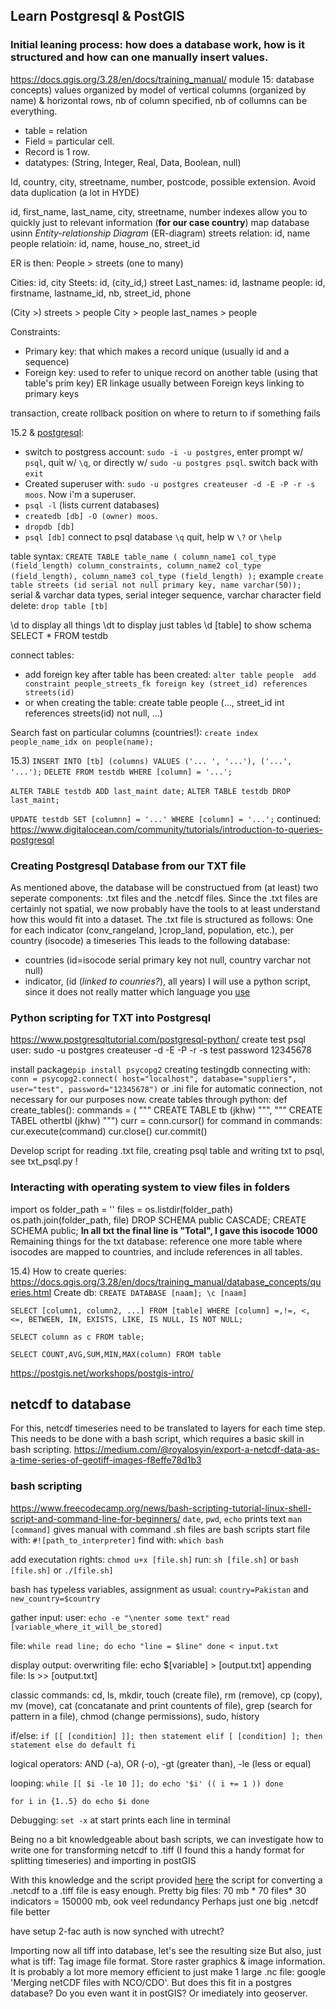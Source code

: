 ## Learn Postgresql & PostGIS
### Initial leaning process: how does a database work, how is it structured and how can one manually insert values.
https://docs.qgis.org/3.28/en/docs/training_manual/
module 15: database concepts)
values organized by model of vertical columns (organized by name) & horizontal rows, nb of column specified, nb of collumns can be everything. 
- table = relation
- Field = particular cell. 
- Record is 1 row. 
- datatypes: (String, Integer, Real, Data, Boolean, null)

Id, country, city, streetname, number, postcode, possible extension.
Avoid data duplication (a lot in HYDE)

id, first_name, last_name, city, streetname, number
indexes allow you to quickly just to relevant information (**for our case country**)
map database usinn *Entity-relationship Diagram* (ER-diagram) 
streets relation: id, name
people relatioin: id, name, house_no, street_id

ER is then: People > streets (one to many)

Cities: id, city
Steets: id, (city_id,) street
Last_names: id, lastname
people: id, firstname, lastname_id, nb, street_id, phone

(City >) streets > people
City > people
last_names > people 
 
Constraints: 
- Primary key: that which makes a record unique (usually id and a sequence)
- Foreign key: used to refer to unique record on another table (using that table's prim key) ER linkage usually between Foreign keys linking to primary keys

transaction, create rollback position on where to return to if something fails

15.2 & [postgresql](https://www.digitalocean.com/community/tutorials/how-to-install-and-use-postgresql-on-ubuntu-20-04):

- switch to postgress account: `sudo -i -u postgres`, enter prompt w/ `psql`, quit w/ `\q`, or directly w/ `sudo -u postgres psql`. switch back with `exit` 
- Created superuser with: `sudo -u postgres createuser -d -E -P -r -s moos`. Now i'm a superuser. 
- `psql -l` (lists current databases)
- `createdb [db] -O (owner) moos`.
- `dropdb [db]`
- `psql [db]` connect to psql database `\q` quit, help w `\?` or `\help`

table syntax: 
`CREATE TABLE table_name (
    column_name1 col_type (field_length) column_constraints,
    column_name2 col_type (field_length),
    column_name3 col_type (field_length)
);`
example
`create table streets (id serial not null primary key, name varchar(50));`
serial & varchar data types, serial integer sequence, varchar character field
delete: `drop table [tb]`

\d to display all things
\dt to display just tables
\d [table] to show schema 
SELECT * FROM testdb

connect tables:
- add foreign key after table has been created: `alter table people 
	add constraint people_streets_fk foreign key (street_id) references streets(id)`
- or when creating the table: create table people (..., street_id int references streets(id) not null, ...)

Search fast on particular columns (countries!):
`create index people_name_idx on people(name);`

15.3)
`INSERT INTO [tb] (columns) VALUES ('... ', '...'), ('...', '...');`
`DELETE FROM testdb WHERE [column] = '...';`

`ALTER TABLE testdb ADD last_maint date;`
`ALTER TABLE testdb DROP last_maint;`

`UPDATE testdb SET [columnn] = '...' WHERE [column] = '...';`
continued:
https://www.digitalocean.com/community/tutorials/introduction-to-queries-postgresql

### Creating Postgresql Database from our TXT file
As mentioned above, the database will be constructued from (at least) two seperate components: .txt files and the .netcdf files. Since the .txt files are certainly not spatial, we now probably have the tools to at least understand how this would fit into a dataset. 
The .txt file is structured as follows:
One for each indicator (conv_rangeland, )crop_land, population, etc.), per country (isocode) a timeseries
This leads to the following database:
- countries (id=isocode serial primary key not null, country varchar not null)
- indicator, (id (*linked to counries?*), all years)
I will use a python script, since it does not really matter which language you [use](https://stackoverflow.com/questions/2168045/which-language-to-use-for-scripting-postgresql)
### Python scripting for TXT into Postgresql
https://www.postgresqltutorial.com/postgresql-python/
create test psql user:
sudo -u postgres createuser -d -E -P -r -s test
password 12345678

install package`pip install psycopg2`
creating testingdb
connecting with:
`conn = psycopg2.connect(
    host="localhost",
    database="suppliers",
    user="test",
    password="12345678")`
or .ini file for automatic connection, not necessary for our purposes now.
create tables through python:
def create_tables():
	commands = (
	"""
	CREATE TABLE tb (jkhw)
	""",
	"""
	CREATE TABEL othertbl (jkhw)
	""")
	curr = conn.cursor()
	for command in commands:
		cur.execute(command)
	cur.close()
	cur.commit()

Develop script for reading .txt file, creating psql table and writing txt to psql, see txt_psql.py !
### Interacting with operating system to view files in folders 
import os
folder_path = ''
files = os.listdir(folder_path)
os.path.join(folder_path, file)
DROP SCHEMA public CASCADE;
CREATE SCHEMA public;
**In all txt the final line is "Total", I gave this isocode 1000**
Remaining things for the txt database:
reference one more table where isocodes are mapped to countries, and include references in all tables.


15.4) How to create queries:
https://docs.qgis.org/3.28/en/docs/training_manual/database_concepts/queries.html
Create db:
`CREATE DATABASE [naam];
\c [naam]`

`SELECT [column1, column2, ...] FROM [table] WHERE [column] =,!=, <, <=, BETWEEN, IN, EXISTS, LIKE, IS NULL, IS NOT NULL;`

`SELECT column as c FROM table;`

`SELECT COUNT,AVG,SUM,MIN,MAX(column) FROM table `

https://postgis.net/workshops/postgis-intro/

## netcdf to database
For this, netcdf timeseries need to be translated to layers for each time step.
This needs to be done with a bash script, which requires a basic skill in bash scripting.
https://medium.com/@royalosyin/export-a-netcdf-data-as-a-time-series-of-geotiff-images-f8effe78d1b3
### bash scripting
https://www.freecodecamp.org/news/bash-scripting-tutorial-linux-shell-script-and-command-line-for-beginners/
`date`, `pwd`, `echo` prints text
`man [command]` gives manual with command
.sh files are bash scripts
start file with: `#![path_to_interpreter]` find with: `which bash`

add executation rights: `chmod u+x [file.sh]`
run: `sh [file.sh]` or `bash [file.sh]` or `./[file.sh]`

bash has typeless variables, 
assignment as usual: `country=Pakistan` and `new_country=$country`

gather input:
user: 
`echo -e "\nenter some text"`
`read [variable_where_it_will_be_stored]`

file:
`while read line;
do
	echo "line = $line"
done < input.txt`

display output:
overwriting file: echo $[variable] > [output.txt]
appending file: ls >> [output.txt]

classic commands:
cd, ls, mkdir, touch (create file), rm (remove), cp (copy), mv (move), cat (concatanate and print countents of file), grep (search for pattern in a file), chmod (change permissions), sudo, history

if/else:
`if [[ [condition] ]];
then
	statement
elif [ [condition] ]; then
	statement
else
	do default
fi`

logical operators: AND (-a), OR (-o), -gt (greater than), -le (less or equal)

looping:
`while [[ $i -le 10 ]]; do
	echo '$i'
	(( i += 1 ))
done`

`for i in {1..5}
do
	echo $i
done`

Debugging:
`set -x` at start prints each line in terminal

Being no a bit knowledgeable about bash scripts, we can investigate how to write one for transforming netcdf to .tiff (I found this a handy format for splitting timeseries) and importing in postGIS

With this knowledge and the script provided [here](https://medium.com/@royalosyin/export-a-netcdf-data-as-a-time-series-of-geotiff-images-f8effe78d1b3) the script for converting a .netcdf to a .tiff file is easy enough.
Pretty big files: 70 mb * 70 files* 30 indicators = 150000 mb, ook veel redundancy
Perhaps just one big .netcdf file better

have setup 2-fac auth
is now synched with utrecht?

Importing now all tiff into database, let's see the resulting size
But also, just what is tiff: Tag image file format. Store raster graphics  & image information.
It is probably a lot more memory efficient to just make 1 large .nc file:
google 'Merging netCDF files with NCO/CDO'.
But does this fit in a postgres database? Do you even want it in postGIS? Or imediately into geoserver.


